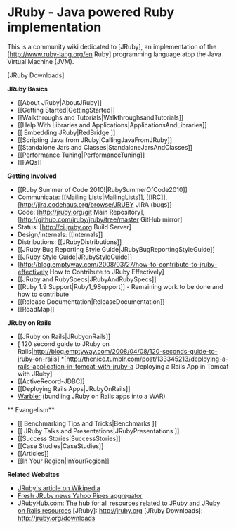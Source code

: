 JRuby - Java powered Ruby implementation
========================================
This is a community wiki dedicated to [JRuby], an implementation of the [http://www.ruby-lang.org/en Ruby] programming language atop the Java Virtual Machine (JVM).

[JRuby Downloads]

**JRuby Basics**

* [[About JRuby|AboutJRuby]]
* [[Getting Started|GettingStarted]]
* [[Walkthroughs and Tutorials|WalkthroughsandTutorials]]
* [[Help With Libraries and Applications|ApplicationsAndLibraries]]
* [[ Embedding JRuby|RedBridge ]]
* [[Scripting Java from JRuby|CallingJavaFromJRuby]]
* [[Standalone Jars and Classes|StandaloneJarsAndClasses]]
* [[Performance Tuning|PerformanceTuning]]
* [[FAQs]]

**Getting Involved**

* [[Ruby Summer of Code 2010!|RubySummerOfCode2010]]
* Communicate: [[Mailing Lists|MailingLists]], [[IRC]], [http://jira.codehaus.org/browse/JRUBY JIRA (bugs)]
* Code: [http://jruby.org/git Main Repository], [http://github.com/jruby/jruby/tree/master GitHub mirror]
* Status: [http://ci.jruby.org Build Server]
* Design/Internals: [[Internals]]
* Distributions: [[JRubyDistributions]]
* [[JRuby Bug Reporting Style Guide|JRubyBugReportingStyleGuide]]
* [[JRuby Style Guide|JRubyStyleGuide]]
* [http://blog.emptyway.com/2008/03/27/how-to-contribute-to-jruby-effectively How to Contribute to JRuby Effectively]
* [[JRuby and RubySpecs|JRubyAndRubySpecs]]
* [[Ruby 1.9 Support|Ruby1_9Support]] - Remaining work to be done and how to contribute
* [[Release Documentation|ReleaseDocumentation]]
* [[RoadMap]]

**JRuby on Rails**

* [[JRuby on Rails|JRubyonRails]]
* [ 120 second guide to JRuby on Rails|http://blog.emptyway.com/2008/04/08/120-seconds-guide-to-jruby-on-rails]
*[http://thenice.tumblr.com/post/133345213/deploying-a-rails-application-in-tomcat-with-jruby-a Deploying a Rails App in Tomcat with JRuby]
* [[ActiveRecord-JDBC]]
* [[Deploying Rails Apps|JRubyOnRails]]   
* <a href="{{project warbler page Home}}">Warbler</a> (bundling JRuby on Rails apps into a WAR)

** Evangelism**

* [[ Benchmarking Tips and Tricks|Benchmarks ]]
* [[ JRuby Talks and Presentations|JRubyPresentations ]]
* [[Success Stories|SuccessStories]]
* [[Case Studies|CaseStudies]]
* [[Articles]]
* [[In Your Region|InYourRegion]]

**Related Websites**

* [JRuby's article on Wikipedia](http://en.wikipedia.org/wiki/JRuby)
* [Fresh JRuby news Yahoo Pipes aggregator](http://pipes.yahoo.com/pipes/pipe.info?_id=oCCxOv9w3BGq_aM_1vC6Jw)
* [JRubyHub.com: The hub for all resources related to JRuby and JRuby on Rails resources](http://www.jrubyhub.com)
[JRuby]: http://jruby.org
[JRuby Downloads]: http://jruby.org/downloads
